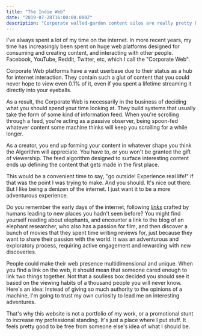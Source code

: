 ```yaml
---
title: "The Indie Web"
date: "2019-07-28T16:00:00.000Z"
description: "Corporate walled-garden content silos are really pretty boring"
---
```


I've always spent a lot of my time on the internet.
In more recent years, my time has increasingly been spent on huge web platforms
designed for consuming and creating content, and interacting with other people.
Facebook, YouTube, Reddit, Twitter, etc, which I call the "Corporate Web".

Corporate Web platforms have a vast userbase due to their status as a hub for internet interaction.
They contain such a glut of content that you could never hope to view even 0.1% of it,
even if you spent a lifetime streaming it directly into your eyeballs.

As a result, the Corporate Web is necessarily in the business of deciding what you should spend your time looking at.
They build systems that usually take the form of some kind of information feed.
When you're scrolling through a feed, you're acting as a passive observer,
being spoon-fed whatever content some machine thinks will keep you scrolling for a while longer.

As a creator, you end up forming your content in whatever shape you think the Algorithm will appreciate.
You have to, or you won't be granted the gift of viewership.
The feed algorithm designed to surface interesting content ends up defining the content that gets made in the first place.

This would be a convenient time to say, "go outside! Experience real life!" if that was the point I was trying to make.
And you should. It's nice out there.
But I like being a denizen of the internet. I just want it to be a more adventurous experience.

Do you remember the early days of the internet, following *[links](https://indieweb.org/)* crafted by humans leading to new places you hadn't seen before?
You might find yourself reading about elephants, and encounter a link to the blog of an elephant researcher,
who also has a passion for film, and then discover a bunch of movies that they spent time writing reviews for,
just because they want to share their passion with the world.
It was an adventurous and exploratory process, requiring active engagement and rewarding with new discoveries.

People could make their web presence multidimensional and unique.
When you find a link on the web, it should mean that someone cared enough to link two things together.
Not that a soulless box decided you should see it based on the viewing habits of a thousand people you will never know.
Here's an idea: Instead of giving so much authority to the opinions of a machine,
I'm going to trust my own curiosity to lead me on interesting adventures.

That's why this website is not a portfolio of my work, or a promotional stunt to increase my professional standing.
It's just a place where I put stuff. It feels pretty good to be free from someone else's idea of what I should be.
